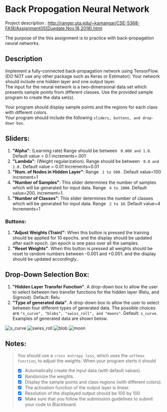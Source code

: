 # Back Propogation Neural Network

Project description : http://ranger.uta.edu/~kamangar/CSE-5368-FA18/Assignment05(Duedate.Nov.18,2018).html


The purpose of the this assignment is to practice with back-propagation neural networks.

## __Description__
 
Implement a fully-connected back-propagation network using TensorFlow.   
(DO NOT use any other package such as Keras or Estimator):
Your network should include one hidden layer and one output layer.   
The input for the neural network is a two-dimensional data set which presents sample points from different classes. Use the provided sample program to create the data set(s).  

Your program should display sample points and the regions for each class with different colors.  
Your program should include the following `sliders, buttons, and drop-down box`.
## Sliders:

   1. **"Alpha"**: (Learning rate) Range should be between ` 0.000 and 1.0`. Default value = 0.1 increments=.001
   2. **"Lambda"**: (Weight regularization). Range should be between ` 0.0 and 1.0.`  Default value = 0.01 Increments=0.01
   3. **"Num. of Nodes in Hidden Layer"**: Range ` 1 to 500` . Default value=100  increment=1
   4. **"Number of Samples"**: This slider determines the number of samples which will be generated for input data. Range ` 4 to 1000`. Default value=200, increment=1.
   5. **"Number of Classes"**: This slider determines the number of classes which will be generated for input data. Range ` 2 to 10`. Default value=4 Increments=1


### __Buttons__:  

   1. **"Adjust Weights (Train)"**: When this button is pressed the training should be applied for 10 epochs. and the display should be updated after each epoch. (an epoch is one pass over all the samples.
   2. **"Reset Weights"**. When this button is pressed all weights should be reset to random numbers between -0.001 and +0.001.  and the display should be updated accordingly..
 
## __Drop-Down Selection Box__:  

   1. **"Hidden Layer Transfer Function"**. A drop-down box to allow the user to select between two transfer functions for the hidden layer (Relu, and Sigmoid). Default: Relu
   2. **"Type of generated data"**. A drop-down box to allow the user to select between four different types of generated data. The possible choices are ` "s_curve", "blobs", "swiss_roll", and "moons" `. Default: ` s_curve. ` Examples of generated data are shown below.

![s_curve](https://raw.githubusercontent.com/pyk18/Back-Propogation-Neural-Network/master/picture/readme/s_curve.png)
![swiss_roll](https://raw.githubusercontent.com/pyk18/Back-Propogation-Neural-Network/master/picture/readme/swiss_roll.png)
![blob](https://raw.githubusercontent.com/pyk18/Back-Propogation-Neural-Network/master/picture/readme/blob.png)
![moon](https://raw.githubusercontent.com/pyk18/Back-Propogation-Neural-Network/master/picture/readme/moon.png)

## __Notes__:  
>You should use a `cross entropy loss`, which uses the `softmax function`, to adjust the weights.
When your program starts it should 
> - [x] Automatically create the input data (with default values).
> - [x] Randomize the weights.
> - [x] Display the sample points and class regions (with different colors).
> - [x] The activation function of the output layer is linear.  
> - [x] Resolution of the displayed output should be 100 by 100  
> - [x] Make sure that you follow the submission guidelines to submit your code to Blackboard.
